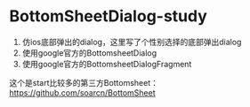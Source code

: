 # BottomSheetDialog-study
1. 仿ios底部弹出的dialog，这里写了个性别选择的底部弹出dialog
2. 使用google官方的BottomsheetDialog
3. 使用google官方的BottomsheetDialogFragment

 这个是start比较多的第三方Bottomsheet：https://github.com/soarcn/BottomSheet
